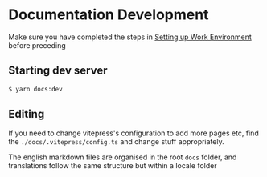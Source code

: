 # Documentation Development
Make sure you have completed the steps in [Setting up Work Environment](./setting_up_environment.html) before preceding

## Starting dev server
```sh
$ yarn docs:dev
```

## Editing
If you need to change vitepress's configuration to add more pages etc, find the `./docs/.vitepress/config.ts` and change stuff appropriately.

The english markdown files are organised in the root `docs` folder, and translations follow the same structure but within a locale folder